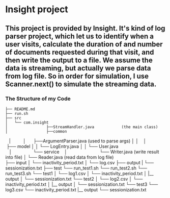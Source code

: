 # Insight project
## This project is provided by Insight. It's kind of log parser project, which let us to identify when a user visits, calculate the duration of and number of documents requested during that visit, and then write the output to a file. We assume the data is streaming, but actually we parse data from log file. So in order for simulation, I use Scanner.next() to simulate the streaming data. 

### The Structure of my Code

    ├── README.md 
    ├── run.sh
    ├── src
    │   └── com.insight
    │                 ├──StreamHandler.java            (the main class)
    │                 ├──common
    |          │      ├──ArgumentParser.java  (used to parse  args)
    │                 │
    │                 ├── model
    │                 │       └── LogEntry.java
    │                 │       └── User.java      
    │                 └── service
    │                           └── Writer.java   (write result into file)
    │                           └── Reader.java   (read data from log file)     
    ├── input
    │   └── inactivity_period.txt
    │   └── log.csv
    ├── output
    |   └── sessionization.txt
    ├── test
        └── run_test1.sh
        └── run_test2.sh
        └── run_test3.sh
        └── test1
        │    └── log1.csv
        │    └── inactivity_period.txt
        │    |__ output
        │             └── sessionization.txt
        └── test2
        │    └── log2.csv
        │    └── inactivity_period.txt
        │    |__ output
        │             └── sessionization.txt
        └── test3
            └── log3.csv
            └── inactivity_period.txt
            |__ output
                     └── sessionization.txt                    
